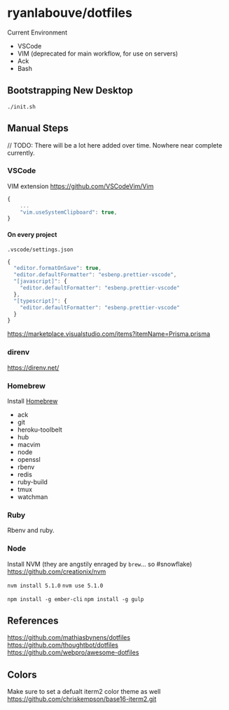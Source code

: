 # ryanlabouve/dotfiles

Current Environment
* VSCode
* VIM (deprecated for main workflow, for use on servers)
* Ack
* Bash

## Bootstrapping New Desktop

`./init.sh`

## Manual Steps

// TODO: There will be a lot here added over time. Nowhere near complete
currently.

### VSCode

VIM extension https://github.com/VSCodeVim/Vim

```js
{
    ...
    "vim.useSystemClipboard": true,
}
```

#### On every project

`.vscode/settings.json`

```js
{
  "editor.formatOnSave": true,
  "editor.defaultFormatter": "esbenp.prettier-vscode",
  "[javascript]": {
    "editor.defaultFormatter": "esbenp.prettier-vscode"
  },
  "[typescript]": {
    "editor.defaultFormatter": "esbenp.prettier-vscode"
  }
}
```

https://marketplace.visualstudio.com/items?itemName=Prisma.prisma

### direnv

https://direnv.net/

### Homebrew

Install [Homebrew](http://brew.sh/)
* ack
* git
* heroku-toolbelt
* hub
* macvim
* node
* openssl
* rbenv
* redis
* ruby-build
* tmux
* watchman

### Ruby

Rbenv and ruby.

### Node

Install NVM (they are angstily enraged by `brew`... so #snowflake)
https://github.com/creationix/nvm

`nvm install 5.1.0`
`nvm use 5.1.0`

`npm install -g ember-cli`
`npm install -g gulp`

## References

https://github.com/mathiasbynens/dotfiles
https://github.com/thoughtbot/dotfiles
https://github.com/webpro/awesome-dotfiles

## Colors

Make sure to set a defualt iterm2 color theme as well
https://github.com/chriskempson/base16-iterm2.git

